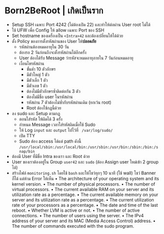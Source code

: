 # Born2BeRoot | เกิดเป็นราก

- Setup SSH เฉพาะ Port 4242 (ไม่ต้องเปิด 22) และทำให้ต่อผ่าน User root ไม่ได้
- ใช้ UFW เพื่อ Config ให้ allow เฉพาะ Port ของ SSH
- Set hostname ของเครื่องเป็น `<Intra>42` และต้องเปลี่ยนให้ได้ด้วย
- ตั้ง Policy ของการตั้งรหัสผ่านของ User ให้**ปลอดภัย**
  - รหัสผ่านต้องหมดอายุใน 30 วัน
  - ต้องรอ 2 วันก่อนถึงจะตั้งรหัสผ่านได้อีกครั้ง
  - User ต้องได้รับ Message ว่ารหัสจะหมดอายุภายใน 7 วันก่อนหมดอายุ
  - เงื่อนไขรหัสผ่าน
    - ขั้นต่ำ 10 ตัวอักษร
    - มีตัวใหญ่ 1 ตัว
    - มีตัวเล็ก 1 ตัว
    - มีตัวเลข 1 ตัว
    - ต้องไม่มีตัวอักษรซ้ำติดต่อกัน 3 ตัว
    - ต้องไม่มีชื่อ user ในรหัสผ่าน
    - รหัสผ่าน 7 ตัวต้องไม่ซ้ำกับรหัสผ่านเดิม (ยกเว้น root)
    - Root ต้องใช้กฏนี้ด้วย
- ลง sudo และ Setup ตามกฏ
  - ตอนใส่รหัส ให้ผิดได้ 3 ครั้ง
  - กำหนด Message เวลาใส่รหัสผิดเมื่อใช้ Sudo
  - ให้ Log `input` และ `output` ไปไว้ที่ ` /var/log/sudo/`
  - เปิด TTY
  - Sudo ต้อง access ได้แต่ path ดังนี้ `/usr/local/sbin:/usr/local/bin:/usr/sbin:/usr/bin:/sbin:/bin:/snap/bin`
- ต้องมี User ที่มีชื่อ Intra ของเรา และ Root ด้วย
- User ของเราต้องอยู่ใน Group `user42` และ `sudo` (ต้อง Assign user ใหม่เข้า 2 group ได้)
- สร้างไฟล์ `monitoring.sh` โดยใช้ `bash` และให้โชว์ทุกๆ 10 นาที (ใช้ wall) โชว์ Banner ก็ได้ แต่ห้าม Error ให้เห็น
  • The architecture of your operating system and its kernel version.
  • The number of physical processors.
  • The number of virtual processors.
  • The current available RAM on your server and its utilization rate as a percentage.
  • The current available memory on your server and its utilization rate as a percentage.
  • The current utilization rate of your processors as a percentage.
  • The date and time of the last reboot.
  • Whether LVM is active or not.
  • The number of active connections.
  • The number of users using the server.
  • The IPv4 address of your server and its MAC (Media Access Control) address.
  • The number of commands executed with the sudo program.
